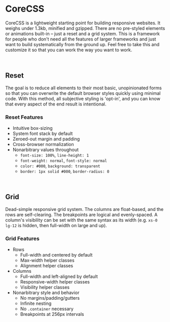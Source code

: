 # CoreCSS

CoreCSS is a lightweight starting point for building responsive websites. It weighs under 1.3kb, minified and gzipped. There are no pre-styled elements or animations built-in – just a reset and a grid system. This is a framework for people who don't need all the features of larger frameworks and just want to build systematically from the ground up. Feel free to take this and customize it so that you can work the way you want to work.

&nbsp;

## Reset

The goal is to reduce all elements to their most basic, unopinionated forms so that you can overwrite the default browser styles quickly using minimal code. With this method, all subjective styling is 'opt-in', and you can know that every aspect of the end result is intentional.

### Reset Features

* Intuitive box-sizing
* System font stack by default
* Zeroed-out margin and padding
* Cross-browser normalization
* Nonarbitrary values throughout
	* `font-size: 100%`, `line-height: 1`
	* `font-weight: normal`, `font-style: normal`
	* `color: #000`, `background: transparent`
	* `border: 1px solid #000`, `border-radius: 0`

&nbsp;

## Grid

Dead-simple responsive grid system. The columns are float-based, and the rows are self-clearing. The breakpoints are logical and evenly-spaced. A column's visibility can be set with the same syntax as its width (e.g. `xs-0 lg-12` is hidden, then full-width on large and up).

### Grid Features

* Rows
	* Full-width and centered by default
	* Max-width helper classes
	* Alignment helper classes
* Columns
	* Full-width and left-aligned by default
	* Responsive-width helper classes
	* Visibility helper classes
* Nonarbitrary style and behavior
	* No margins/padding/gutters
	* Infinite nesting
	* No `.container` necessary
	* Breakpoints at 256px intervals
